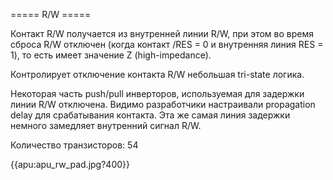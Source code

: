 ===== R/W =====

Контакт R/W получается из внутренней линии R/W, при этом во время сброса R/W отключен (когда контакт /RES = 0 и внутренняя линия RES = 1), то есть имеет значение Z (high-impedance).

Контролирует отключение контакта R/W небольшая tri-state логика.

Некоторая часть push/pull инверторов, используемая для задержки линии R/W отключена. Видимо разработчики настраивали propagation delay для срабатывания контакта.
Эта же самая линия задержки немного замедляет внутренний сигнал R/W.

Количество транзисторов: 54

{{apu:apu_rw_pad.jpg?400}}

